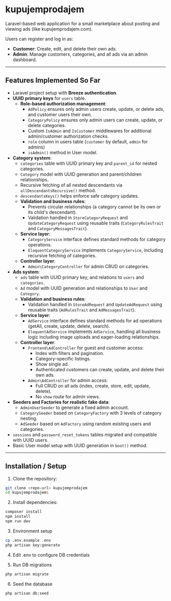 # kupujemprodajem

Laravel-based web application for a small marketplace about posting and viewing ads (like kupujemprodajem.com).

Users can register and log in as:

- **Customer**: Create, edit, and delete their own ads.
- **Admin**: Manage customers, categories, and all ads via an admin dashboard.

---

## Features Implemented So Far

- Laravel project setup with **Breeze authentication**.
- **UUID primary keys** for `users` table.
  - **Role-based authorization management**:
    - `AdPolicy` ensures only admin users create, update, or delete ads, and customer users their own.
    - `CategoryPolicy` ensures only admin users can create, update, or delete categories.
    - Custom `IsAdmin` and `IsCustomer` middlewares for additional admin/customer authorization checks.
    - `role` column in users table (`customer` by default, `admin` for admins)
    - `isAdmin()` method in User model.
- **Category system**:
  - `categories` table with UUID primary key and `parent_id` for nested categories.
  - `Category` model with UUID generation and parent/children relationships.
  - Recursive fetching of all nested descendants via `allDescendantsRecursive()` method.
  - `descendantsKeys()` helps enforce safe category updates.
  - **Validation and business rules**:
    - Prevents circular relationships (a category cannot be its own or its child's descendant).
    - Validation handled in `StoreCategoryRequest` and `UpdateCategoryRequest` using reusable traits (`CategoryRulesTrait` and `CategoryMessagesTrait`).
  - **Service layer**:
    - `CategoryService` interface defines standard methods for category operations.
    - `EloquentCategoryService` implements `CategoryService`, including recursive fetching of categories.
  - **Controller layer**:
    - `Admin\CategoryController` for admin CRUD on categories.
- **Ads system**:
  - `ads` table with UUID primary key, and relations to `users` and `categories`.
  - `Ad` model with UUID generation and relationships to `User` and `Category`.
  - **Validation and business rules**:
    - Validation handled in `StoreAdRequest` and `UpdateAdRequest` using reusable traits (`AdRulesTrait` and `AdMessagesTrait`).
  - **Service layer**:
    - `AdService` interface defines standard methods for ad operations (getAll, create, update, delete, search).
    - `EloquentAdService` implements `AdService`, handling all business logic including image uploads and eager-loading relationships.
  - **Controller layer**:
    - `Frontend\AdController` for guest and customer access:
      - Index with filters and pagination.
      - Category-specific listings.
      - Show single ad.
      - Authenticated customers can create, update, and delete their own ads.
    - `Admin\AdController` for admin access:
      - Full CRUD on all ads (index, create, store, edit, update, delete).
      - No `show` route for admin views.
- **Seeders and Factories for realistic fake data**:
  - `AdminUserSeeder` to generate a fixed admin account.
  - `CategorySeeder` based on `CategoryFactory` with 3 levels of category nesting.
  - `AdSeeder` based on `AdFactory` using random existing users and categories.
- `sessions` and `password_reset_tokens` tables migrated and compatible with UUID users.
- Basic User model setup with UUID generation in `boot()` method.

---

## Installation / Setup

1. Clone the repository:

```bash
git clone <repo-url> kupujemprodajem
cd kupujemprodajem\
```

2. Install dependencies:

```bash
composer install
npm install
npm run dev
```

3. Environment setup

```bash
cp .env.example .env
php artisan key:generate
```

4. Edit .env to configure DB credentials

5. Run DB migrations

```bash
php artisan migrate
```

6. Seed the database

```bash
php artisan db:seed
```